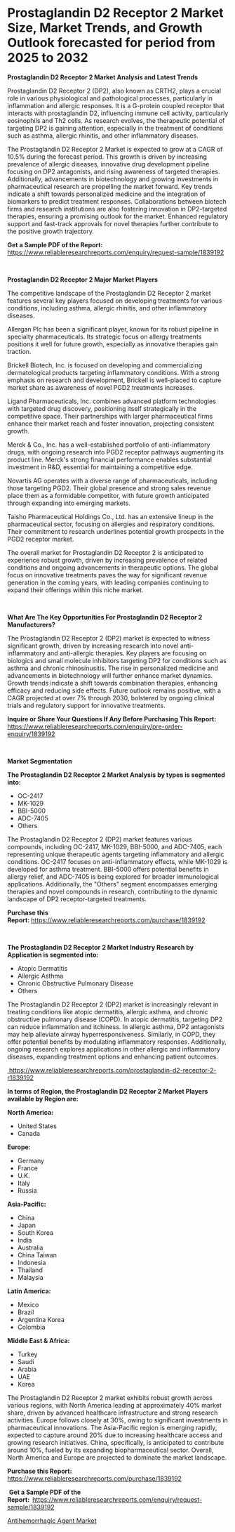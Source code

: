 <p><h1>Prostaglandin D2 Receptor 2 Market Size, Market Trends, and Growth Outlook forecasted for period from 2025 to 2032</h1></p><p><strong>Prostaglandin D2 Receptor 2 Market Analysis and Latest Trends</strong></p>
<p><p>Prostaglandin D2 Receptor 2 (DP2), also known as CRTH2, plays a crucial role in various physiological and pathological processes, particularly in inflammation and allergic responses. It is a G-protein coupled receptor that interacts with prostaglandin D2, influencing immune cell activity, particularly eosinophils and Th2 cells. As research evolves, the therapeutic potential of targeting DP2 is gaining attention, especially in the treatment of conditions such as asthma, allergic rhinitis, and other inflammatory diseases. </p><p>The Prostaglandin D2 Receptor 2 Market is expected to grow at a CAGR of 10.5% during the forecast period. This growth is driven by increasing prevalence of allergic diseases, innovative drug development pipeline focusing on DP2 antagonists, and rising awareness of targeted therapies. Additionally, advancements in biotechnology and growing investments in pharmaceutical research are propelling the market forward. Key trends indicate a shift towards personalized medicine and the integration of biomarkers to predict treatment responses. Collaborations between biotech firms and research institutions are also fostering innovation in DP2-targeted therapies, ensuring a promising outlook for the market. Enhanced regulatory support and fast-track approvals for novel therapies further contribute to the positive growth trajectory.</p></p>
<p><strong>Get a Sample PDF of the Report:&nbsp;</strong> <a href="https://www.reliableresearchreports.com/enquiry/request-sample/1839192?utm_campaign=3284&utm_medium=2&utm_source=Github&utm_content=ia&utm_term=08032025&utm_id=prostaglandin-d2-receptor-2">https://www.reliableresearchreports.com/enquiry/request-sample/1839192</a></p>
<p>&nbsp;</p>
<p><strong>Prostaglandin D2 Receptor 2 Major Market Players</strong></p>
<p><p>The competitive landscape of the Prostaglandin D2 Receptor 2 market features several key players focused on developing treatments for various conditions, including asthma, allergic rhinitis, and other inflammatory diseases. </p><p>Allergan Plc has been a significant player, known for its robust pipeline in specialty pharmaceuticals. Its strategic focus on allergy treatments positions it well for future growth, especially as innovative therapies gain traction.</p><p>Brickell Biotech, Inc. is focused on developing and commercializing dermatological products targeting inflammatory conditions. With a strong emphasis on research and development, Brickell is well-placed to capture market share as awareness of novel PGD2 treatments increases.</p><p>Ligand Pharmaceuticals, Inc. combines advanced platform technologies with targeted drug discovery, positioning itself strategically in the competitive space. Their partnerships with larger pharmaceutical firms enhance their market reach and foster innovation, projecting consistent growth.</p><p>Merck & Co., Inc. has a well-established portfolio of anti-inflammatory drugs, with ongoing research into PGD2 receptor pathways augmenting its product line. Merck's strong financial performance enables substantial investment in R&D, essential for maintaining a competitive edge.</p><p>Novartis AG operates with a diverse range of pharmaceuticals, including those targeting PGD2. Their global presence and strong sales revenue place them as a formidable competitor, with future growth anticipated through expanding into emerging markets.</p><p>Taisho Pharmaceutical Holdings Co., Ltd. has an extensive lineup in the pharmaceutical sector, focusing on allergies and respiratory conditions. Their commitment to research underlines potential growth prospects in the PGD2 receptor market.</p><p>The overall market for Prostaglandin D2 Receptor 2 is anticipated to experience robust growth, driven by increasing prevalence of related conditions and ongoing advancements in therapeutic options. The global focus on innovative treatments paves the way for significant revenue generation in the coming years, with leading companies continuing to expand their offerings within this niche market.</p></p>
<p>&nbsp;</p>
<p><strong>What Are The Key Opportunities For Prostaglandin D2 Receptor 2 Manufacturers?</strong></p>
<p><p>The Prostaglandin D2 Receptor 2 (DP2) market is expected to witness significant growth, driven by increasing research into novel anti-inflammatory and anti-allergic therapies. Key players are focusing on biologics and small molecule inhibitors targeting DP2 for conditions such as asthma and chronic rhinosinusitis. The rise in personalized medicine and advancements in biotechnology will further enhance market dynamics. Growth trends indicate a shift towards combination therapies, enhancing efficacy and reducing side effects. Future outlook remains positive, with a CAGR projected at over 7% through 2030, bolstered by ongoing clinical trials and regulatory support for innovative treatments.</p></p>
<p><strong>Inquire or Share Your Questions If Any Before Purchasing This Report:</strong> <a href="https://www.reliableresearchreports.com/enquiry/pre-order-enquiry/1839192?utm_campaign=3284&utm_medium=2&utm_source=Github&utm_content=ia&utm_term=08032025&utm_id=prostaglandin-d2-receptor-2">https://www.reliableresearchreports.com/enquiry/pre-order-enquiry/1839192</a></p>
<p>&nbsp;</p>
<p><strong>Market Segmentation</strong></p>
<p><strong>The Prostaglandin D2 Receptor 2 Market Analysis by types is segmented into:</strong></p>
<p><ul><li>OC-2417</li><li>MK-1029</li><li>BBI-5000</li><li>ADC-7405</li><li>Others</li></ul></p>
<p><p>The Prostaglandin D2 Receptor 2 (DP2) market features various compounds, including OC-2417, MK-1029, BBI-5000, and ADC-7405, each representing unique therapeutic agents targeting inflammatory and allergic conditions. OC-2417 focuses on anti-inflammatory effects, while MK-1029 is developed for asthma treatment. BBI-5000 offers potential benefits in allergy relief, and ADC-7405 is being explored for broader immunological applications. Additionally, the "Others" segment encompasses emerging therapies and novel compounds in research, contributing to the dynamic landscape of DP2 receptor-targeted treatments.</p></p>
<p><strong>Purchase this Report:&nbsp;</strong><a href="https://www.reliableresearchreports.com/purchase/1839192?utm_campaign=3284&utm_medium=2&utm_source=Github&utm_content=ia&utm_term=08032025&utm_id=prostaglandin-d2-receptor-2">https://www.reliableresearchreports.com/purchase/1839192</a></p>
<p>&nbsp;</p>
<p><strong>The Prostaglandin D2 Receptor 2 Market Industry Research by Application is segmented into:</strong></p>
<p><ul><li>Atopic Dermatitis</li><li>Allergic Asthma</li><li>Chronic Obstructive Pulmonary Disease</li><li>Others</li></ul></p>
<p><p>The Prostaglandin D2 Receptor 2 (DP2) market is increasingly relevant in treating conditions like atopic dermatitis, allergic asthma, and chronic obstructive pulmonary disease (COPD). In atopic dermatitis, targeting DP2 can reduce inflammation and itchiness. In allergic asthma, DP2 antagonists may help alleviate airway hyperresponsiveness. Similarly, in COPD, they offer potential benefits by modulating inflammatory responses. Additionally, ongoing research explores applications in other allergic and inflammatory diseases, expanding treatment options and enhancing patient outcomes.</p></p>
<p><a href="https://www.reliableresearchreports.com/prostaglandin-d2-receptor-2-r1839192?utm_campaign=3284&utm_medium=2&utm_source=Github&utm_content=ia&utm_term=08032025&utm_id=prostaglandin-d2-receptor-2">&nbsp;https://www.reliableresearchreports.com/prostaglandin-d2-receptor-2-r1839192</a></p>
<p><strong>In terms of Region, the Prostaglandin D2 Receptor 2 Market Players available by Region are:</strong></p>
<p>
    <p> <strong> North America: </strong>
        <ul>
            <li>United States</li>
            <li>Canada</li>
        </ul>
        </p> 
    <p> <strong> Europe: </strong>
        <ul>
            <li>Germany</li>
            <li>France</li>
            <li>U.K.</li>
            <li>Italy</li>
            <li>Russia</li>
        </ul>
        </p> 
    <p> <strong> Asia-Pacific: </strong>
        <ul>
            <li>China</li>
            <li>Japan</li>
            <li>South Korea</li>
            <li>India</li>
            <li>Australia</li>
            <li>China Taiwan</li>
            <li>Indonesia</li>
            <li>Thailand</li>
            <li>Malaysia</li>
        </ul>
        </p> 
    <p> <strong> Latin America: </strong>
        <ul>
            <li>Mexico</li>
            <li>Brazil</li>
            <li>Argentina Korea</li>
            <li>Colombia</li>
        </ul>
        </p> 
    <p> <strong> Middle East & Africa: </strong>
        <ul>
            <li>Turkey</li>
            <li>Saudi</li>
            <li>Arabia</li>
            <li>UAE</li>
            <li>Korea</li>
        </ul>
    </p>
    </p>
<p><p>The Prostaglandin D2 Receptor 2 market exhibits robust growth across various regions, with North America leading at approximately 40% market share, driven by advanced healthcare infrastructure and strong research activities. Europe follows closely at 30%, owing to significant investments in pharmaceutical innovations. The Asia-Pacific region is emerging rapidly, expected to capture around 20% due to increasing healthcare access and growing research initiatives. China, specifically, is anticipated to contribute around 10%, fueled by its expanding biopharmaceutical sector. Overall, North America and Europe are projected to dominate the market landscape.</p></p>
<p><strong>Purchase this Report: </strong><a href="https://www.reliableresearchreports.com/purchase/1839192?utm_campaign=3284&utm_medium=2&utm_source=Github&utm_content=ia&utm_term=08032025&utm_id=prostaglandin-d2-receptor-2">https://www.reliableresearchreports.com/purchase/1839192</a></p>
<p>&nbsp;<strong>Get a Sample PDF of the Report:&nbsp;&nbsp;</strong><a href="https://www.reliableresearchreports.com/enquiry/request-sample/1839192?utm_campaign=3284&utm_medium=2&utm_source=Github&utm_content=ia&utm_term=08032025&utm_id=prostaglandin-d2-receptor-2">https://www.reliableresearchreports.com/enquiry/request-sample/1839192</a></p>
<p><strong></strong></p>
<p><p><a href="https://github.com/balapopepi/Market-Research-Report-List-1/blob/main/antihemorrhagic-agent-market.md?utm_campaign=3284&utm_medium=2&utm_source=Github&utm_content=ia&utm_term=08032025&utm_id=prostaglandin-d2-receptor-2">Antihemorrhagic Agent Market</a></p></p>